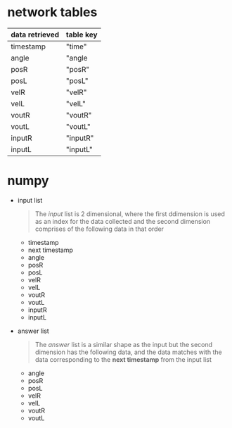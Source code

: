 # network tables

data retrieved | table key
-- | --
timestamp | "time"
angle | "angle
posR | "posR"
posL | "posL"
velR | "velR"
velL | "velL"
voutR | "voutR"
voutL | "voutL"
inputR | "inputR"
inputL | "inputL"

# numpy
 - input list

   >The *input* list is 2 dimensional, where the first ddimension is used as an index for the data collected and the second dimension comprises of the following data in that order

   - timestamp
   - next timestamp
   - angle
   - posR
   - posL
   - velR
   - velL
   - voutR
   - voutL
   - inputR 
   - inputL

 - answer list

   >The *answer* list is a similar shape as the input but the second dimension has the following data, and the data matches with the data corresponding to the **next timestamp** from the input list
   
 
   - angle
   - posR
   - posL
   - velR
   - velL
   - voutR
   - voutL